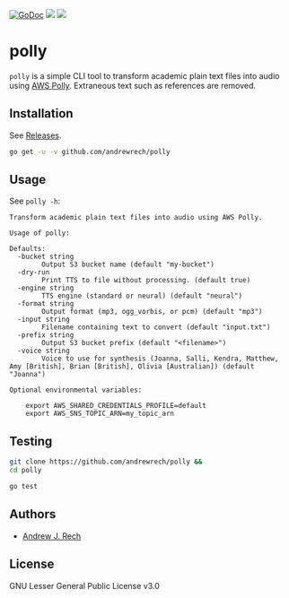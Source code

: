 [![GoDoc](https://godoc.org/github.com/andrewrech/polly?status.svg)](https://godoc.org/github.com/andrewrech/polly) [![](https://goreportcard.com/badge/github.com/andrewrech/polly)](https://goreportcard.com/report/github.com/andrewrech/polly) ![](https://img.shields.io/badge/docker-andrewrech/polly:0.0.4-blue?style=plastic&logo=docker)

# polly

`polly` is a simple CLI tool to transform academic plain text files into audio using [AWS Polly](https://aws.amazon.com/polly/). Extraneous text such as references are removed.

## Installation

See [Releases](https://github.com/andrewrech/polly/releases).

```zsh
go get -u -v github.com/andrewrech/polly
```

## Usage

See `polly -h`:

```
Transform academic plain text files into audio using AWS Polly.

Usage of polly:

Defaults:
  -bucket string
        Output S3 bucket name (default "my-bucket")
  -dry-run
        Print TTS to file without processing. (default true)
  -engine string
        TTS engine (standard or neural) (default "neural")
  -format string
        Output format (mp3, ogg_vorbis, or pcm) (default "mp3")
  -input string
        Filename containing text to convert (default "input.txt")
  -prefix string
        Output S3 bucket prefix (default "<filename>")
  -voice string
        Voice to use for synthesis (Joanna, Salli, Kendra, Matthew, Amy [British], Brian [British], Olivia [Australian]) (default "Joanna")

Optional environmental variables:

    export AWS_SHARED_CREDENTIALS_PROFILE=default
    export AWS_SNS_TOPIC_ARN=my_topic_arn
```

## Testing

```zsh
git clone https://github.com/andrewrech/polly &&
cd polly

go test
```

## Authors

- [Andrew J. Rech](mailto:rech@rech.io)

## License

GNU Lesser General Public License v3.0
